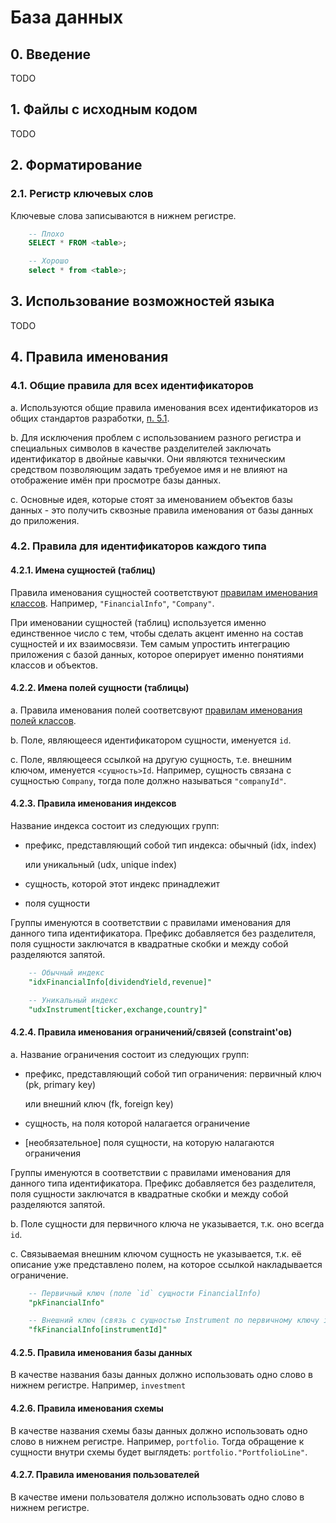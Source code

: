 # База данных

## 0. Введение

TODO

## 1. Файлы с исходным кодом

TODO

## 2. Форматирование

### 2.1. Регистр ключевых слов

Ключевые слова записываются в нижнем регистре.

```sql
    -- Плохо
    SELECT * FROM <table>;

    -- Хорошо
    select * from <table>;
```

## 3. Использование возможностей языка

TODO

## 4. Правила именования

### 4.1. Общие правила для всех идентификаторов

a. Используются общие правила именования всех идентификаторов из общих стандартов разработки, [п. 5.1](../common.md#51-------).

b. Для исключения проблем с использованием разного регистра и специальных символов в качестве разделителей заключать идентификатор в двойные кавычки. Они являются техническим средством позволяющим задать требуемое имя и не влияют на отображение имён при просмотре базы данных.

c. Основные идея, которые стоят за именованием объектов базы данных - это получить сквозные правила именования от базы данных до приложения.

### 4.2. Правила для идентификаторов каждого типа

#### 4.2.1. Имена сущностей \(таблиц\)

Правила именования сущностей соответствуют [правилам именования классов](scripts.md#421----). Например, `"FinancialInfo"`, `"Company"`.

При именовании сущностей \(таблиц\) используется именно единственное число с тем, чтобы сделать акцент именно на состав сущностей и их взаимосвязи. Тем самым упростить интеграцию приложения с базой данных, которое оперирует именно понятиями классов и объектов.

#### 4.2.2. Имена полей сущности \(таблицы\)

a. Правила именования полей соответсвуют [правилам именования полей классов](scripts.md#425--naming-convention---).

b. Поле, являющееся идентификатором сущности, именуется `id`.

c. Поле, являющееся ссылкой на другую сущность, т.е. внешним ключом, именуется `<сущность>Id`. Например, сущность связана с сущностью `Company`, тогда поле должно называться `"companyId"`.

#### 4.2.3. Правила именования индексов

Название индекса состоит из следующих групп:

* префикс, представляющий собой тип индекса: обычный \(idx, index\)

  или уникальный \(udx, unique index\)

* сущность, которой этот индекс принадлежит
* поля сущности

Группы именуются в соответствии с правилами именования для данного типа идентификатора. Префикс добавляется без разделителя, поля сущности заключатся в квадратные скобки и между собой разделяются запятой.

```sql
    -- Обычный индекс
    "idxFinancialInfo[dividendYield,revenue]"

    -- Уникальный индекс
    "udxInstrument[ticker,exchange,country]"
```

#### 4.2.4. Правила именования ограничений/связей \(constraint'ов\)

a. Название ограничения состоит из следующих групп:

* префикс, представляющий собой тип ограничения: первичный ключ \(pk, primary key\)

  или внешний ключ \(fk, foreign key\)

* сущность, на поля которой налагается ограничение
* \[необязательное\] поля сущности, на которую налагаются ограничения

Группы именуются в соответствии с правилами именования для данного типа идентификатора. Префикс добавляется без разделителя, поля сущности заключатся в квадратные скобки и между собой разделяются запятой.

b. Поле сущности для первичного ключа не указывается, т.к. оно всегда `id`.

c. Связываемая внешним ключом сущность не указывается, т.к. её описание уже представлено полем, на которое ссылкой накладывается ограничение.

```sql
    -- Первичный ключ (поле `id` сущности FinancialInfo)
    "pkFinancialInfo"

    -- Внешний ключ (связь с сущностью Instrument по первичному ключу id)
    "fkFinancialInfo[instrumentId]"
```

#### 4.2.5. Правила именования базы данных

В качестве названия базы данных должно использовать одно слово в нижнем регистре. Например, `investment`

#### 4.2.6. Правила именования схемы

В качестве названия схемы базы данных должно использовать одно слово в нижнем регистре. Например, `portfolio`. Тогда обращение к сущности внутри схемы будет выглядеть: `portfolio."PortfolioLine"`.

#### 4.2.7. Правила именования пользователей

В качестве имени пользователя должно использовать одно слово в нижнем регистре.

